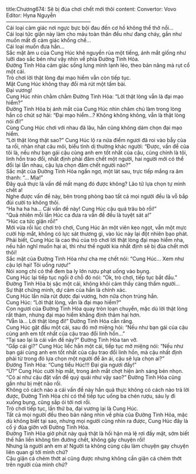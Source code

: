 title:Chương674: Sẽ bị đùa chơi chết mới thôi
content:
Convertor: Vovo<br>Editor: Hyna Nguyễn<br>————————————————–<br>Cái loại cảm giác nơi ngực bực bội đau đến cơ hồ không thể thở nổi…<br>Cái loại tức giận này làm cho máu toàn thân đều như đang cháy, gần như muốn mất đi cảm giác khống chế…<br>Cái loại muốn đưa hắn…<br>Sắc mặt âm u của Cung Húc khẽ nguyền rủa một tiếng, ánh mắt giống như lưỡi dao sắc bén như vậy nhìn về phía Đường Tinh Hỏa.<br>Đường Tinh Hỏa cảm giác sống lưng mình lạnh lẻo, theo bản năng mà rụt cổ một cái.<br>Trò chơi lời thật lòng đại mạo hiểm vẫn còn tiếp tục.<br>Mặt Cung Húc không thay đổi mà rút một tấm bài.<br>Đại vương!<br>Cung Húc nhìn chằm chằm Đường Tinh Hỏa: “Lời thật lòng vẫn là đại mạo hiểm?”<br>Đường Tinh Hỏa bị ánh mắt của Cung Húc nhìn chăm chú làm trong lòng hắn có chút sợ hãi: “Đại mạo hiểm…? Không không không, vẫn là thật lòng nói đi!”<br>Cùng Cung Húc chơi với nhau đã lâu, hắn cũng không dám chọn đại mạo hiểm.<br>“Lời thật lòng thật sao?” Cung Húc lộ ra nửa điểm ngươi đã roi vào bẫy của ta rồi, nhàn nhạt câu môi, biểu tình dị thường khác người: “Được, vấn đề của tôi là, nếu như bạn gái cậu cùng anh em tốt nhất của cậu, cũng chính là tôi, linh hồn trao đổi, nhất định phải đâm chết một người, hai người mới có thể đổi lại lẫn nhau, cậu lựa chọn đâm chết người nào?”<br>Sắc mặt của Đường Tinh Hỏa ngẩn ngơ, một lát sau, trực tiếp mắng ra âm thanh: “… Mịa!”<br>Đây quả thực là vấn đề mất mạng đó được không? Lão tử lựa chọn tự mình chết a!<br>Nghe được vấn đề này, bên trong phòng bao tất cả mọi người đều là vỗ bắp đùi cười to không thôi.<br>“Ha ha ha ha… Cái vấn đề này! Cung Húc cậu quá trâu bò rồi!”<br>“Quả nhiên mỗi lần Húc ca đưa ra vấn đề đều là tuyệt sát a!”<br>“Húc ca tức giận rồi!”<br>Mới vừa rồi lúc chơi trò chơi, Cung Húc ăn một viên kẹo ngọt, vẫn một mực cười híp mắt, không có lực sát thương gì, vào lúc này lại đột nhiên bạo phát.<br>Phải biết, Cung Húc là cao thủ của trò chơi lời thật lòng đại mạo hiểm nha, nếu hắn nghĩ muốn hại ai, thì như thế người kia nhất định sẽ bị đùa chết mới thôi!<br>Sắc mặt của Đường Tinh Hỏa như cha mẹ chết nói: “Cung Húc… Xem như cậu lợi hại! Tôi uống rượu!”<br>Nói xong chỉ có thể đem ba ly lớn rượu phạt uống vào bụng.<br>Cung Húc lại tiếp tục ngồi ở chỗ đó nói: “Ok, trò chơi, tiếp tục bắt đầu.”<br>Đường Tinh Hỏa bị sặc một cái, không khỏi cảm thấy càng thấm người…<br>Sự thật chứng minh, dự cảm của hắn là chính xác.<br>Cung Húc lần nữa rút được đại vương, hơn nữa chọn trúng hắn.<br>Cung Húc: “Lời thật lòng, vẫn là đại mạo hiểm?”<br>Con ngươi của Đường Tinh Hỏa quay tròn loạn chuyển, mặc dù lời thật lòng rất thảm, nhưng đại mạo hiểm khẳng định thảm hại hơn.<br>“Vẫn là… Lời thật lòng đi!” Đường Tinh Hỏa cắn răng.<br>Cung Húc gật đầu một cái, sau đó mở miệng hỏi: “Nếu như bạn gái của cậu cùng anh em tốt nhất của cậu trao đổi linh hồn…”<br>“Tại sao lại là cái vấn đề này?” Đường Tinh Hỏa tan vỡ.<br>“Gấp cái gì?” Cung Húc liếc hắn một cái, tiếp tục mở miệng nói: “Nếu như bạn gái cùng anh em tốt nhất của cậu trao đổi linh hồn, mà cậu nhất định phải từ trong đó lựa chọn một người để ân ái, cậu sẽ lựa chọn ai?”<br>Đường Tinh Hỏa: “Cung tiểu Húc!!! Đại gia ngươi đấy!”<br>“Ừ?” Cung Húc cười híp mắt, trong ánh mắt chợt hiện ành sáng bén nhọn.<br>“Có ai như cậu đặt vấn đề quỷ quái như vậy sao?” Đường Tinh Hỏa cũng gần như bị mệt não rồi.<br>Không có cách nào a cái vấn đề này hắn quả thực không có cách nào trả lời được, Đường Tinh Hỏa chỉ có thể tiếp tục uống ba chén rượu, sáu ly đi xuống bụng, cũng sắp ói tới nơi rồi.<br>Trò chơi tiếp tục, lần thứ ba, đại vương lại là Cung Húc.<br>Tất cả mọi người đều theo bản năng nhìn về phía của Đường Tinh Hỏa, mặc dù không biết tại sao, nhưng mọi người cũng nhìn ra được, Cung Húc đây là cố ý đùa giỡn với Đường Tinh Hỏa.<br>Đường Tinh Hỏa giờ phút này quả thật là hối hận mà lệ rơi đầy mặt, sớm biết thế hắn liền không tìm đường chết, không gây chuyện rồi!<br>Nhưng là người anh em a! Người ta không cùng cậu làm chuyện gay chuyện liên quan gì tới mình chứ?<br>Cậu giận cá chém thớt ai cũng được nhưng không cần giận cá chém thớt trên người của mình chứ?